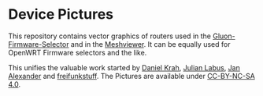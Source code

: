 # Device Pictures

This repository contains vector graphics of routers used in the [Gluon-Firmware-Selector](https://github.com/freifunk-darmstadt/gluon-firmware-selector) and in the [Meshviewer](https://github.com/freifunk/meshviewer).
It can be equally used for OpenWRT Firmware selectors and the like.

This unifies the valuable work started by [Daniel Krah](https://github.com/Moorviper/Freifunk-Router-Anleitungen), [Julian Labus](https://github.com/belzebub40k/router-pics), [Jan Alexander](https://github.com/nalxnet/freifunk-device-images) and [freifunkstuff](https://github.com/freifunkstuff/meshviewer-hwimages).
The Pictures are available under [CC-BY-NC-SA 4.0](https://creativecommons.org/licenses/by-nc-sa/4.0/).
